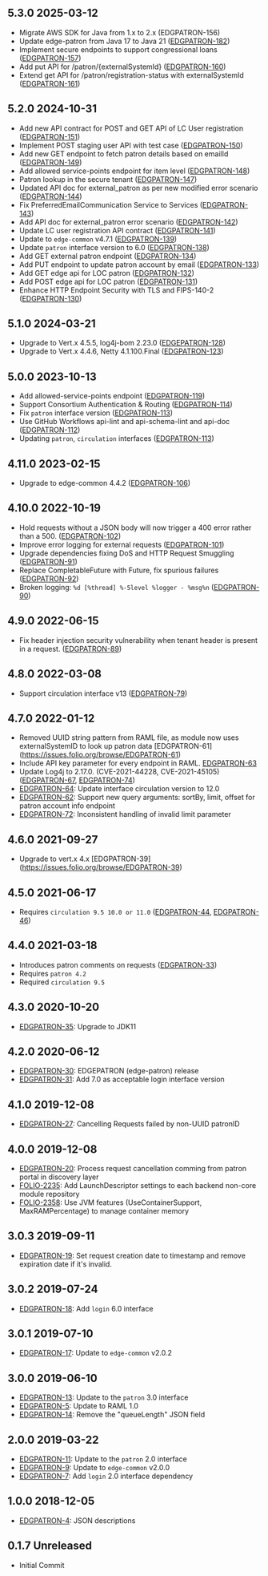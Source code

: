 ## 5.3.0 2025-03-12
* Migrate AWS SDK for Java from 1.x to 2.x (EDGPATRON-156)
* Update edge-patron from Java 17 to Java 21 ([EDGPATRON-182](https://issues.folio.org/browse/EDGPATRON-182))
* Implement secure endpoints to support congressional loans ([EDGPATRON-157](https://issues.folio.org/browse/EDGPATRON-157))
* Add put API for /patron/{externalSystemId} ([EDGPATRON-160](https://issues.folio.org/browse/EDGPATRON-160))
* Extend get API for /patron/registration-status with externalSystemId ([EDGPATRON-161](https://issues.folio.org/browse/EDGPATRON-161))

## 5.2.0 2024-10-31

* Add new API contract for POST and GET API of LC User registration ([EDGPATRON-151](https://issues.folio.org/browse/EDGPATRON-151))
* Implement POST staging user API with test case ([EDGPATRON-150](https://issues.folio.org/browse/EDGPATRON-150))
* Add new GET endpoint to fetch patron details based on emailId ([EDGPATRON-149](https://issues.folio.org/browse/EDGPATRON-149))
* Add allowed service-points endpoint for item level ([EDGPATRON-148](https://issues.folio.org/browse/EDGPATRON-148))
* Patron lookup in the secure tenant ([EDGPATRON-147](https://issues.folio.org/browse/EDGPATRON-147))
* Updated API doc for external_patron as per new modified error scenario ([EDGPATRON-144](https://issues.folio.org/browse/EDGPATRON-144))
* Fix PreferredEmailCommunication Service to Services ([EDGPATRON-143](https://issues.folio.org/browse/EDGPATRON-143))
* Add API doc for external_patron error scenario ([EDGPATRON-142](https://issues.folio.org/browse/EDGPATRON-142))
* Update LC user registration API contract ([EDGPATRON-141](https://issues.folio.org/browse/EDGPATRON-141))
* Update to `edge-common` v4.7.1 ([EDGPATRON-139](https://issues.folio.org/browse/EDGPATRON-139))
* Update `patron` interface version to 6.0 ([EDGPATRON-138](https://issues.folio.org/browse/EDGPATRON-138))
* Add GET external patron endpoint ([EDGPATRON-134](https://issues.folio.org/browse/EDGPATRON-134))
* Add PUT endpoint to update patron account by email ([EDGPATRON-133](https://issues.folio.org/browse/EDGPATRON-133))
* Add GET edge api for LOC patron ([EDGPATRON-132](https://issues.folio.org/browse/EDGPATRON-132))
* Add POST edge api for LOC patron ([EDGPATRON-131](https://issues.folio.org/browse/EDGPATRON-131))
* Enhance HTTP Endpoint Security with TLS and FIPS-140-2 ([EDGPATRON-130](https://issues.folio.org/browse/EDGPATRON-130))

## 5.1.0 2024-03-21

* Upgrade to Vert.x 4.5.5, log4j-bom 2.23.0 ([EDGEPATRON-128](https://folio-org.atlassian.net/browse/EDGPATRON-128))
* Upgrade to Vert.x 4.4.6, Netty 4.1.100.Final ([EDGPATRON-123](https://issues.folio.org/browse/EDGPATRON-123))

## 5.0.0 2023-10-13

* Add allowed-service-points endpoint ([EDGPATRON-119](https://issues.folio.org/browse/EDGPATRON-119))
* Support Consortium Authentication & Routing ([EDGPATRON-114](https://issues.folio.org/browse/EDGPATRON-114))
* Fix `patron` interface version ([EDGPATRON-113](https://issues.folio.org/browse/EDGPATRON-113))
* Use GitHub Workflows api-lint and api-schema-lint and api-doc ([EDGPATRON-112](https://issues.folio.org/browse/EDGPATRON-112))
* Updating `patron`, `circulation` interfaces ([EDGPATRON-113](https://issues.folio.org/browse/EDGPATRON-113))

## 4.11.0 2023-02-15

* Upgrade to edge-common 4.4.2 ([EDGPATRON-106](https://issues.folio.org/browse/EDGPATRON-106))

## 4.10.0 2022-10-19

* Hold requests without a JSON body will now trigger a 400 error rather than a 500. ([EDGPATRON-102](https://issues.folio.org/browse/EDGPATRON-102))
* Improve error logging for external requests ([EDGPATRON-101](https://issues.folio.org/browse/EDGPATRON-101))
* Upgrade dependencies fixing DoS and HTTP Request Smuggling ([EDGPATRON-91](https://issues.folio.org/browse/EDGPATRON-91))
* Replace CompletableFuture with Future, fix spurious failures ([EDGPATRON-92](https://issues.folio.org/browse/EDGPATRON-92))
* Broken logging: `%d [%thread] %-5level %logger - %msg%n` ([EDGPATRON-90](https://issues.folio.org/browse/EDGPATRON-90))

## 4.9.0 2022-06-15

* Fix header injection security vulnerability when tenant header is present in a request. ([EDGPATRON-89](https://issues.folio.org/browse/EDGPATRON-89))

## 4.8.0 2022-03-08

* Support circulation interface v13 ([EDGPATRON-79](https://issues.folio.org/browse/EDGPATRON-79))

## 4.7.0 2022-01-12

* Removed UUID string pattern from RAML file, as module now uses externalSystemID to look up patron data [EDGPATRON-61] (https://issues.folio.org/browse/EDGPATRON-61)
* Include API key parameter for every endpoint in RAML. [EDGPATRON-63](https://issues.folio.org/browse/EDGPATRON-63)
* Update Log4j to 2.17.0. (CVE-2021-44228, CVE-2021-45105) ([EDGPATRON-67](https://issues.folio.org/browse/EDGPATRON-67), [EDGPATRON-74](https://issues.folio.org/browse/EDGPATRON-74))
* [EDGPATRON-64](https://issues.folio.org/browse/EDGPATRON-64): Update interface circulation version to 12.0
* [EDGPATRON-62](https://issues.folio.org/browse/EDGPATRON-62): Support new query arguments:  sortBy, limit, offset for patron account info endpoint
* [EDGPATRON-72](https://issues.folio.org/browse/EDGPATRON-72): Inconsistent handling of invalid limit parameter

## 4.6.0 2021-09-27

* Upgrade to vert.x 4.x [EDGPATRON-39] (https://issues.folio.org/browse/EDGPATRON-39)

## 4.5.0 2021-06-17

* Requires `circulation 9.5 10.0 or 11.0` ([EDGPATRON-44](https://issues.folio.org/browse/EDGPATRON-44), [EDGPATRON-46](https://issues.folio.org/browse/EDGPATRON-46))

## 4.4.0 2021-03-18

* Introduces patron comments on requests ([EDGPATRON-33](https://issues.folio.org/browse/EDGPATRON-33))
* Requires `patron 4.2`
* Required `circulation 9.5`

## 4.3.0 2020-10-20
 * [EDGPATRON-35](https://issues.folio.org/browse/EDGPATRON-35): Upgrade to JDK11

## 4.2.0 2020-06-12
 * [EDGPATRON-30](https://issues.folio.org/browse/EDGPATRON-30): EDGEPATRON (edge-patron) release
 * [EDGPATRON-31](https://issues.folio.org/browse/EDGPATRON-31): Add 7.0 as acceptable login interface version

## 4.1.0 2019-12-08
 * [EDGPATRON-27](https://issues.folio.org/browse/EDGPATRON-27): Cancelling Requests failed by non-UUID patronID

## 4.0.0 2019-12-08
 * [EDGPATRON-20](https://issues.folio.org/browse/EDGPATRON-20): Process request cancellation comming from patron portal in discovery layer
 * [FOLIO-2235](https://issues.folio.org/browse/FOLIO-2235): Add LaunchDescriptor settings to each backend non-core module repository
 * [FOLIO-2358](https://issues.folio.org/browse/FOLIO-2358): Use JVM features (UseContainerSupport, MaxRAMPercentage) to manage container memory

## 3.0.3 2019-09-11
 * [EDGPATRON-19](https://issues.folio.org/browse/EDGPATRON-19): Set request creation date to timestamp and remove expiration date if it's invalid.

## 3.0.2 2019-07-24
 * [EDGPATRON-18](https://issues.folio.org/browse/EDGPATRON-18): Add `login` 6.0 interface

## 3.0.1 2019-07-10
 * [EDGPATRON-17](https://issues.folio.org/browse/EDGPATRON-17): Update to `edge-common` v2.0.2

## 3.0.0 2019-06-10
 * [EDGPATRON-13](https://issues.folio.org/browse/EDGPATRON-13): Update to the `patron` 3.0 interface
 * [EDGPATRON-5](https://issues.folio.org/browse/EDGPATRON-5): Update to RAML 1.0
 * [EDGPATRON-14](https://issues.folio.org/browse/EDGPATRON-14): Remove the "queueLength" JSON field

## 2.0.0 2019-03-22
 * [EDGPATRON-11](https://issues.folio.org/browse/EDGPATRON-11): Update to the `patron` 2.0 interface
 * [EDGPATRON-9](https://issues.folio.org/browse/EDGPATRON-9): Update to `edge-common` v2.0.0
 * [EDGPATRON-7](https://issues.folio.org/browse/EDGPATRON-7): Add `login` 2.0 interface dependency

## 1.0.0 2018-12-05
 * [EDGPATRON-4](https://issues.folio.org/browse/EDGPATRON-4): JSON descriptions

## 0.1.7 Unreleased
 * Initial Commit

